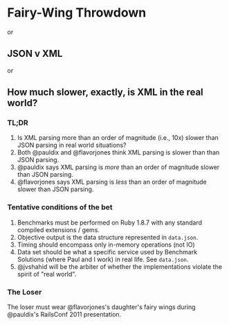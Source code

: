 # Fairy-Wing Throwdown

or

## JSON v XML

or

## How much slower, exactly, is XML in the real world?

### TL;DR

1. Is XML parsing more than an order of magnitude (i.e., 10x) slower than JSON parsing in real world situations?
2. Both @pauldix and @flavorjones think XML parsing is slower than than JSON parsing.
3. @pauldix says XML parsing is *more* than an order of magnitude slower than JSON parsing.
4. @flavorjones says XML parsing is *less* than an order of magnitude slower than JSON parsing.

### Tentative conditions of the bet

1. Benchmarks must be performed on Ruby 1.8.7 with any standard compiled extensions / gems.
2. Objective output is the data structure represented in `data.json`.
3. Timing should encompass only in-memory operations (not IO)
4. Data set should be what a specific service used by Benchmark Solutions (where Paul and I work) in real life. See `data.json`.
5. @jvshahid will be the arbiter of whether the implementations violate the spirit of "real world".


### The Loser

The loser must wear @flavorjones's daughter's fairy wings during @pauldix's RailsConf 2011 presentation.
